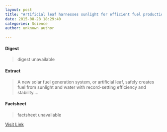 ```yaml
---
layout: post
title: "Artificial leaf harnesses sunlight for efficient fuel production"
date: 2015-08-28 18:29:40
categories: Science
author: unknown author

---
```



#### Digest
>digest unavailable

#### Extract
>A new solar fuel generation system, or artificial leaf, safely creates fuel from sunlight and water with record-setting efficiency and stability....

#### Factsheet
>factsheet unavailable

[Visit Link](http://www.sciencedaily.com/releases/2015/08/150828142940.htm)


